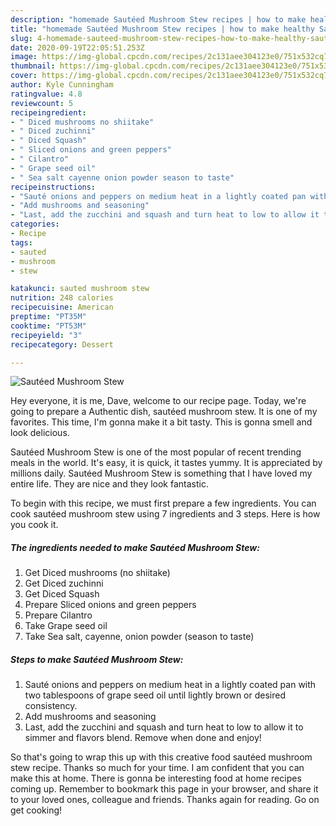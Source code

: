 ```yaml
---
description: "homemade Sautéed Mushroom Stew recipes | how to make healthy Sautéed Mushroom Stew"
title: "homemade Sautéed Mushroom Stew recipes | how to make healthy Sautéed Mushroom Stew"
slug: 4-homemade-sauteed-mushroom-stew-recipes-how-to-make-healthy-sauteed-mushroom-stew
date: 2020-09-19T22:05:51.253Z
image: https://img-global.cpcdn.com/recipes/2c131aee304123e0/751x532cq70/sauteed-mushroom-stew-recipe-main-photo.jpg
thumbnail: https://img-global.cpcdn.com/recipes/2c131aee304123e0/751x532cq70/sauteed-mushroom-stew-recipe-main-photo.jpg
cover: https://img-global.cpcdn.com/recipes/2c131aee304123e0/751x532cq70/sauteed-mushroom-stew-recipe-main-photo.jpg
author: Kyle Cunningham
ratingvalue: 4.8
reviewcount: 5
recipeingredient:
- " Diced mushrooms no shiitake"
- " Diced zuchinni"
- " Diced Squash"
- " Sliced onions and green peppers"
- " Cilantro"
- " Grape seed oil"
- " Sea salt cayenne onion powder season to taste"
recipeinstructions:
- "Sauté onions and peppers on medium heat in a lightly coated pan with two tablespoons of grape seed oil until lightly brown or desired consistency."
- "Add mushrooms and seasoning"
- "Last, add the zucchini and squash and turn heat to low to allow it to simmer and flavors blend. Remove when done and enjoy!"
categories:
- Recipe
tags:
- sauted
- mushroom
- stew

katakunci: sauted mushroom stew 
nutrition: 248 calories
recipecuisine: American
preptime: "PT35M"
cooktime: "PT53M"
recipeyield: "3"
recipecategory: Dessert

---
```



![Sautéed Mushroom Stew](https://img-global.cpcdn.com/recipes/2c131aee304123e0/751x532cq70/sauteed-mushroom-stew-recipe-main-photo.jpg)

Hey everyone, it is me, Dave, welcome to our recipe page. Today, we're going to prepare a Authentic dish, sautéed mushroom stew. It is one of my favorites. This time, I'm gonna make it a bit tasty. This is gonna smell and look delicious.

Sautéed Mushroom Stew is one of the most popular of recent trending meals in the world. It's easy, it is quick, it tastes yummy. It is appreciated by millions daily. Sautéed Mushroom Stew is something that I have loved my entire life. They are nice and they look fantastic.




To begin with this recipe, we must first prepare a few ingredients. You can cook sautéed mushroom stew using 7 ingredients and 3 steps. Here is how you cook it.

<!--inarticleads1-->

##### The ingredients needed to make Sautéed Mushroom Stew:

1. Get  Diced mushrooms (no shiitake)
1. Get  Diced zuchinni
1. Get  Diced Squash
1. Prepare  Sliced onions and green peppers
1. Prepare  Cilantro
1. Take  Grape seed oil
1. Take  Sea salt, cayenne, onion powder (season to taste)




<!--inarticleads2-->

##### Steps to make Sautéed Mushroom Stew:

1. Sauté onions and peppers on medium heat in a lightly coated pan with two tablespoons of grape seed oil until lightly brown or desired consistency.
1. Add mushrooms and seasoning
1. Last, add the zucchini and squash and turn heat to low to allow it to simmer and flavors blend. Remove when done and enjoy!




So that's going to wrap this up with this creative food sautéed mushroom stew recipe. Thanks so much for your time. I am confident that you can make this at home. There is gonna be interesting food at home recipes coming up. Remember to bookmark this page in your browser, and share it to your loved ones, colleague and friends. Thanks again for reading. Go on get cooking!
